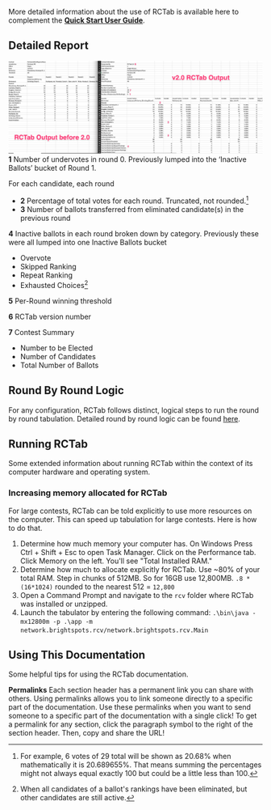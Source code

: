 More detailed information about the use of RCTab is available here to complement the [**Quick Start User Guide**](user_guide.md).

## Detailed Report
![Detailed Report](../images/detailed_report_comparison.jpg)
**1** Number of undervotes in round 0. Previously lumped into the ‘Inactive Ballots’ bucket of Round 1. 

For each candidate, each round

- **2**  Percentage of total votes for each round. Truncated, not rounded.[^vote_percentages]
- **3** Number of ballots transferred from eliminated candidate(s) in the previous round

[^vote_percentages]: For example, 6 votes of 29 total will be shown as 20.68% when mathematically it is 20.689655%. That means summing the percentages might not always equal exactly 100 but could be a little less than 100.
    

**4** Inactive ballots in each round broken down by category. Previously these were all lumped into one Inactive Ballots bucket

- Overvote
- Skipped Ranking
- Repeat Ranking
- Exhausted Choices[^exhausted_choices]

[^exhausted_choices]: When all candidates of a ballot's rankings have been eliminated, but other candidates are still active.

**5** Per-Round winning threshold

**6** RCTab version number

**7** Contest Summary

- Number to be Elected
- Number of Candidates
- Total Number of Ballots



## Round By Round Logic
For any configuration, RCTab follows distinct, logical steps to run the round by round tabulation. 
Detailed round by round logic can be found [here](../tdp/process_ranked_choice_voting_contest.md).

## Running RCTab
Some extended information about running RCTab within the context of its computer hardware and operating system.

### Increasing memory allocated for RCTab
For large contests, RCTab can be told explicitly to use more resources on the computer.
This can speed up tabulation for large contests. Here is how to do that.  

1. Determine how much memory your computer has. On Windows Press Ctrl + Shift + Esc to open Task Manager. Click on the Performance tab. Click Memory on the left. You'll see "Total Installed RAM." 
2. Determine how much to allocate explicitly for RCTab. Use ~80% of your total RAM. Step in chunks of 512MB. So for 16GB use 12,800MB. `.8 * (16*1024)` rounded to the nearest 512 = `12,800`  
3. Open a Command Prompt and navigate to the `rcv` folder where RCTab was installed or unzipped.
4. Launch the tabulator by entering the following command: `.\bin\java -mx12800m -p .\app -m network.brightspots.rcv/network.brightspots.rcv.Main`

## Using This Documentation
Some helpful tips for using the RCTab documentation.

**Permalinks**
Each section header has a permanent link you can share with others. Using permalinks allows you to link someone directly to a specific part of the documentation.
Use these permalinks when you want to send someone to a specific part of the documentation with a single click! To get a permalink for any section, click the paragraph symbol to the right of the section header. 
Then, copy and share the URL!

